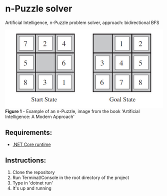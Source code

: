 # n-Puzzle solver
Artificial Intelligence, n-Puzzle problem solver, approach: bidirectional BFS

![Example of an n-Puzzle (image from the book 'Artificial Intelligence: A Modern Approach')](n-Puzzle.jpg)
**Figure 1** - Example of an n-Puzzle, image from the book 'Artificial Intelligence: A Modern Approach'

## Requirements:
- [.NET Core runtime](https://dotnet.microsoft.com/download)

## Instructions:
1. Clone the repository
2. Run Terminal/Console in the root directory of the project
3. Type in 'dotnet run'
4. It's up and running
